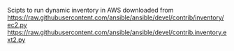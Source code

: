 Scipts to run  dynamic inventory in AWS downloaded from
https://raw.githubusercontent.com/ansible/ansible/devel/contrib/inventory/ec2.py
https://raw.githubusercontent.com/ansible/ansible/devel/contrib.inventory.ext2.py
